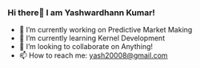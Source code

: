 ### Hi there👋 I am Yashwardhann Kumar! 

- 🔭 I’m currently working on Predictive Market Making 
- 🌱 I’m currently learning Kernel Development
- 👯 I’m looking to collaborate on Anything!
- 📫 How to reach me: yash20008@gmail.com
